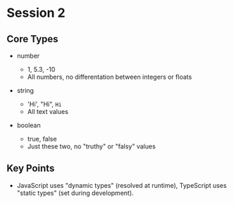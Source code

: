 # Session 2

## Core Types

* number 
    * 1, 5.3, -10 
    * All numbers, no differentation between integers or floats

* string
    * 'Hi', "Hi", `Hi`
    * All text values

* boolean
    * true, false
    * Just these two, no "truthy" or "falsy" values

## Key Points

* JavaScript uses "dynamic types" (resolved at runtime), TypeScript uses "static types" (set during development).